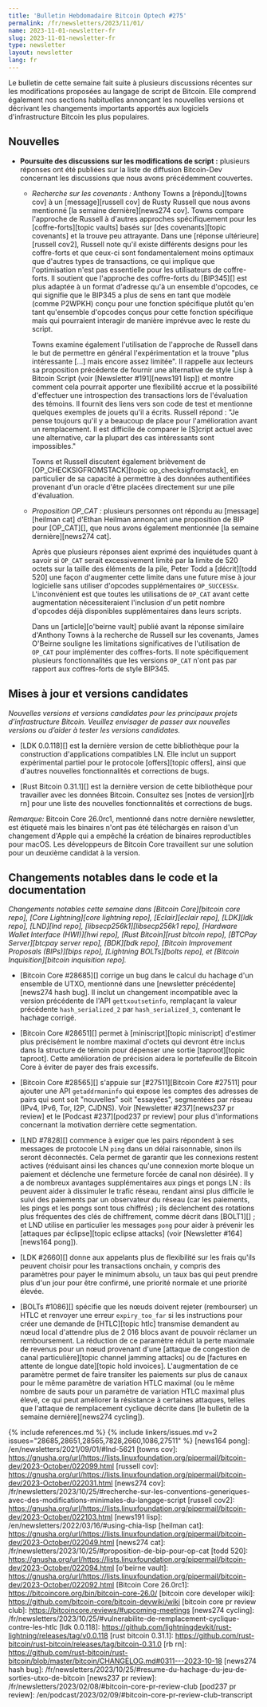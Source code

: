 ```yaml
---
title: 'Bulletin Hebdomadaire Bitcoin Optech #275'
permalink: /fr/newsletters/2023/11/01/
name: 2023-11-01-newsletter-fr
slug: 2023-11-01-newsletter-fr
type: newsletter
layout: newsletter
lang: fr
---
```

Le bulletin de cette semaine fait suite à plusieurs discussions récentes sur les modifications proposées au langage de script de Bitcoin.
Elle comprend également nos sections habituelles annonçant les nouvelles versions et décrivant les changements importants apportés aux
logiciels d'infrastructure Bitcoin les plus populaires.

## Nouvelles

- **Poursuite des discussions sur les modifications de script :** plusieurs réponses ont été publiées sur la liste de diffusion
  Bitcoin-Dev concernant les discussions que nous avons précédemment couvertes.

  - *Recherche sur les covenants :* Anthony Towns a [répondu][towns cov] à un [message][russell cov] de Rusty Russell que nous avons
    mentionné [la semaine dernière][news274 cov]. Towns compare l'approche de Russell à d'autres approches spécifiquement pour les
    [coffre-forts][topic vaults] basés sur [des covenants][topic covenants] et la trouve peu attrayante. Dans une [réponse
    ultérieure][russell cov2], Russell note qu'il existe différents designs pour les coffre-forts et que ceux-ci sont fondamentalement
    moins optimaux que d'autres types de transactions, ce qui implique que l'optimisation n'est pas essentielle pour les utilisateurs
    de coffre-forts. Il soutient que l'approche des coffre-forts du [BIP345][] est plus adaptée à un format d'adresse qu'à un ensemble
    d'opcodes, ce qui signifie que le BIP345 a plus de sens en tant que modèle (comme P2WPKH) conçu pour une fonction spécifique plutôt
    qu'en tant qu'ensemble d'opcodes conçus pour cette fonction spécifique mais qui pourraient interagir de manière imprévue avec le
    reste du script.

    Towns examine également l'utilisation de l'approche de Russell dans le but de permettre en général l'expérimentation et la trouve
    "plus intéressante [...] mais encore assez limitée". Il rappelle aux lecteurs sa proposition précédente de fournir une alternative
    de style Lisp à Bitcoin Script (voir [Newsletter #191][news191 lisp]) et montre comment cela pourrait apporter une flexibilité
    accrue et la possibilité d'effectuer une introspection des transactions lors de l'évaluation des témoins. Il fournit des liens
    vers son code de test et mentionne quelques exemples de jouets qu'il a écrits. Russell répond : "Je pense toujours qu'il y a
    beaucoup de place pour l'amélioration avant un remplacement. Il est difficile de comparer le [S]cript actuel avec une alternative,
    car la plupart des cas intéressants sont impossibles."

    Towns et Russell discutent également brièvement de [OP_CHECKSIGFROMSTACK][topic op_checksigfromstack], en particulier de sa
    capacité à permettre à des données authentifiées provenant d'un oracle d'être placées directement sur une pile d'évaluation.

  - *Proposition OP_CAT :* plusieurs personnes ont répondu au [message][heilman cat] d'Ethan Heilman annonçant une proposition de BIP
    pour [OP_CAT][], que nous avons également mentionnée [la semaine dernière][news274 cat].

    Après que plusieurs réponses aient exprimé des inquiétudes quant à savoir si `OP_CAT` serait excessivement limité par la limite
    de 520 octets sur la taille des éléments de la pile, Peter Todd a [décrit][todd 520] une façon d'augmenter cette limite dans une
    future mise à jour logicielle sans utiliser d'opcodes supplémentaires `OP_SUCCESSx`. L'inconvénient est que toutes les utilisations
    de `OP_CAT` avant cette augmentation nécessiteraient l'inclusion d'un petit nombre d'opcodes déjà disponibles supplémentaires dans
    leurs scripts.

    Dans un [article][o'beirne vault] publié avant la réponse similaire d'Anthony Towns à la recherche de Russell sur les covenants,
    James O'Beirne souligne les limitations significatives de l'utilisation de `OP_CAT` pour implémenter des coffres-forts. Il note
    spécifiquement plusieurs fonctionnalités que les versions `OP_CAT` n'ont pas par rapport aux coffres-forts de style BIP345.

## Mises à jour et versions candidates

*Nouvelles versions et versions candidates pour les principaux projets d’infrastructure
Bitcoin. Veuillez envisager de passer aux nouvelles versions ou d’aider à tester
les versions candidates.*

- [LDK 0.0.118][] est la dernière version de cette bibliothèque pour la construction d'applications compatibles LN. Elle inclut un
  support expérimental partiel pour le protocole [offers][topic offers], ainsi que d'autres nouvelles fonctionnalités et corrections
  de bugs.

- [Rust Bitcoin 0.31.1][] est la dernière version de cette bibliothèque pour travailler avec les données Bitcoin. Consultez ses [notes
  de version][rb rn] pour une liste des nouvelles fonctionnalités et corrections de bugs.

_Remarque:_ Bitcoin Core 26.0rc1, mentionné dans notre dernière newsletter, est étiqueté mais les binaires n'ont pas été téléchargés
en raison d'un changement d'Apple qui a empêché la création de binaires reproductibles pour macOS. Les développeurs de Bitcoin Core
travaillent sur une solution pour un deuxième candidat à la version.

## Changements notables dans le code et la documentation

*Changements notables cette semaine dans [Bitcoin Core][bitcoin core repo], [Core Lightning][core lightning repo], [Eclair][eclair repo],
[LDK][ldk repo], [LND][lnd repo], [libsecp256k1][libsecp256k1 repo], [Hardware Wallet Interface (HWI)][hwi repo],
[Rust Bitcoin][rust bitcoin repo], [BTCPay Server][btcpay server repo], [BDK][bdk repo], [Bitcoin Improvement Proposals
(BIPs)][bips repo], [Lightning BOLTs][bolts repo], et [Bitcoin Inquisition][bitcoin inquisition repo].*

- [Bitcoin Core #28685][] corrige un bug dans le calcul du hachage d'un ensemble de UTXO, mentionné dans une [newsletter
  précédente][news274 hash bug]. Il inclut un changement incompatible avec la version précédente de l'API `gettxoutsetinfo`, remplaçant
  la valeur précédente `hash_serialized_2` par `hash_serialized_3`, contenant le hachage corrigé.

- [Bitcoin Core #28651][] permet à [miniscript][topic miniscript] d'estimer plus précisément le nombre maximal d'octets qui devront
  être inclus dans la structure de témoin pour dépenser une sortie [taproot][topic taproot]. Cette amélioration de précision aidera
  le portefeuille de Bitcoin Core à éviter de payer des frais excessifs.

- [Bitcoin Core #28565][] s'appuie sur [#27511][Bitcoin Core #27511] pour ajouter une API `getaddrmaninfo` qui expose les comptes des
  adresses de pairs qui sont soit "nouvelles" soit "essayées", segmentées par réseau (IPv4, IPv6, Tor, I2P, CJDNS). Voir [Newsletter
  #237][news237 pr review] et le [Podcast #237][pod237 pr review] pour plus d'informations concernant la motivation derrière cette
  segmentation.

- [LND #7828][] commence à exiger que les pairs répondent à ses messages de protocole LN `ping` dans un délai raisonnable, sinon ils
  seront déconnectés. Cela permet de garantir que les connexions restent actives (réduisant ainsi les chances qu'une connexion morte
  bloque un paiement et déclenche une fermeture forcée de canal non désirée). Il y a de nombreux avantages supplémentaires aux pings
  et pongs LN : ils peuvent aider à dissimuler le trafic réseau, rendant ainsi plus difficile le suivi des paiements par un observateur
  du réseau (car les paiements, les pings et les pongs sont tous chiffrés) ; ils déclenchent des rotations plus fréquentes des clés
  de chiffrement, comme décrit dans [BOLT1][] ; et LND utilise en particulier les messages `pong` pour aider à prévenir les [attaques
  par éclipse][topic eclipse attacks] (voir [Newsletter #164][news164 pong]).

- [LDK #2660][] donne aux appelants plus de flexibilité sur les frais qu'ils peuvent choisir pour les transactions onchain, y compris
  des paramètres pour payer le minimum absolu, un taux bas qui peut prendre plus d'un jour pour être confirmé, une priorité normale et
  une priorité élevée.

- [BOLTs #1086][] spécifie que les nœuds doivent rejeter (rembourser) un HTLC et renvoyer une erreur `expiry_too_far` si les instructions
  pour créer une demande de [HTLC][topic htlc] transmise demandent au nœud local d'attendre plus de 2 016 blocs avant de pouvoir réclamer
  un remboursement. La réduction de ce paramètre réduit la perte maximale de revenus pour un nœud provenant d'une [attaque de congestion
  de canal particulière][topic channel jamming attacks] ou de [factures en attente de longue date][topic hold invoices]. L'augmentation
  de ce paramètre permet de faire transiter les paiements sur plus de canaux pour le même paramètre de variation HTLC maximal (ou le
  même nombre de sauts pour un paramètre de variation HTLC maximal plus élevé, ce qui peut améliorer la résistance à certaines attaques,
  telles que l'attaque de remplacement cyclique décrite dans [le bulletin de la semaine dernière][news274 cycling]).

{% include references.md %}
{% include linkers/issues.md v=2 issues="28685,28651,28565,7828,2660,1086,27511" %}
[news164 pong]: /en/newsletters/2021/09/01/#lnd-5621
[towns cov]: https://gnusha.org/url/https://lists.linuxfoundation.org/pipermail/bitcoin-dev/2023-October/022099.html
[russell cov]: https://gnusha.org/url/https://lists.linuxfoundation.org/pipermail/bitcoin-dev/2023-October/022031.html
[news274 cov]: /fr/newsletters/2023/10/25/#recherche-sur-les-conventions-generiques-avec-des-modifications-minimales-du-langage-script
[russell cov2]: https://gnusha.org/url/https://lists.linuxfoundation.org/pipermail/bitcoin-dev/2023-October/022103.html
[news191 lisp]: /en/newsletters/2022/03/16/#using-chia-lisp
[heilman cat]: https://gnusha.org/url/https://lists.linuxfoundation.org/pipermail/bitcoin-dev/2023-October/022049.html
[news274 cat]: /fr/newsletters/2023/10/25/#proposition-de-bip-pour-op-cat
[todd 520]: https://gnusha.org/url/https://lists.linuxfoundation.org/pipermail/bitcoin-dev/2023-October/022094.html
[o'beirne vault]: https://gnusha.org/url/https://lists.linuxfoundation.org/pipermail/bitcoin-dev/2023-October/022092.html
[Bitcoin Core 26.0rc1]: https://bitcoincore.org/bin/bitcoin-core-26.0/
[bitcoin core developer wiki]: https://github.com/bitcoin-core/bitcoin-devwiki/wiki
[bitcoin core pr review club]: https://bitcoincore.reviews/#upcoming-meetings
[news274 cycling]: /fr/newsletters/2023/10/25/#vulnerabilite-de-remplacement-cyclique-contre-les-htlc
[ldk 0.0.118]: https://github.com/lightningdevkit/rust-lightning/releases/tag/v0.0.118
[rust bitcoin 0.31.1]: https://github.com/rust-bitcoin/rust-bitcoin/releases/tag/bitcoin-0.31.0
[rb rn]: https://github.com/rust-bitcoin/rust-bitcoin/blob/master/bitcoin/CHANGELOG.md#0311---2023-10-18
[news274 hash bug]: /fr/newsletters/2023/10/25/#resume-du-hachage-du-jeu-de-sorties-utxo-de-bitcoin
[news237 pr review]: /fr/newsletters/2023/02/08/#bitcoin-core-pr-review-club
[pod237 pr review]: /en/podcast/2023/02/09/#bitcoin-core-pr-review-club-transcript
